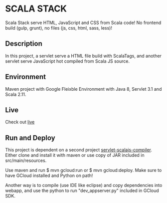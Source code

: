 # SCALA STACK

Scala Stack serve HTML, JavaScript and CSS from Scala code! No frontend build (gulp, grunt), no files (js, css, html, sass, less)!

## Description

In this project, a servlet serve a HTML file build with ScalaTags, and another servlet serve JavaScript hot compiled from Scala JS source. 

## Environment

Maven project with Google Fleixble Environment with Java 8, Servlet 3.1 and Scala 2.11.

## Live

Check out [live](https://20160726t190516-dot-iso-scala-us.appspot.com/)

## Run and Deploy

This project is dependent on a second project [servlet-scalajs-compiler](https://github.com/AIMMOTH/scala-js-compiler/tree/jetty-scalajs-compiler). Either clone and install it with maven or use copy of JAR included in src/main/resources.

Use maven and run $ mvn gcloud:run or $ mvn gcloud:deploy. Make sure to have GCloud installed and Python on path!

Another way is to compile (use IDE like eclipse) and copy dependencies into webapp, and use the python to run "dev_appserver.py" included in GCloud SDK.
